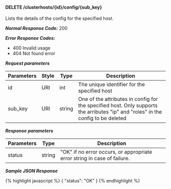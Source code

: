 <h4>DELETE /clusterhosts/{id}/config/{sub_key}</h4>

Lists the details of the config for the specified host.

***Normal Response Code:*** 200

***Error Response Codes:***
  * 400 Invalid usage
  * 404 Not found error

***Request parameters***

<table class="table table-bordered table-striped">
<thead><th>Parameters</th>
<th>Style</th>
<th>Type</th>
<th>Description</th>

</thead>

<tbody>

<tr>
<td>id</td>
<td>URI</td>
<td>int</td>
<td>The unique identifier for the specified host</td>
</tr>

<tr>
<td>sub_key</td>
<td>URI</td>
<td>string</td>
<td>One of the attributes in config for the specified host. Only supports the arributes "ip" and "roles" in the config to be deleted </td>
</tr>

</tbody>
</table>


***Response parameters***

<table class="table table-bordered table-striped">
<thead><th>Parameters</th>
<th>Type</th>
<th>Description</th>

</thead>

<tbody>

<tr>
<td>status</td>
<td>string </td>
<td>
"OK" if no error occurs, or appropriate error string in case of failure.</td>
</tr>

</tbody>
</table>

***Sample JSON Response***

{% highlight javascript %}
{
    "status": "OK"
}
{% endhighlight  %}
